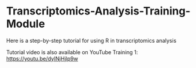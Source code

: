 # Transcriptomics-Analysis-Training-Module

Here is a step-by-step tutorial for using R in transcriptomics analysis

Tutorial video is also available on YouTube
Training 1: https://youtu.be/dyINjHjlp9w
